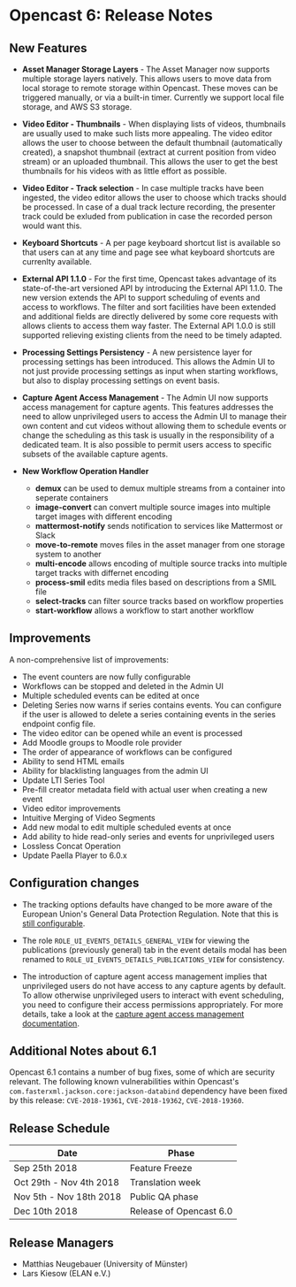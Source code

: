 Opencast 6: Release Notes
=========================

New Features
------------

- **Asset Manager Storage Layers** - The Asset Manager now supports multiple storage layers natively.  This allows
  users to move data from local storage to remote storage within Opencast.  These moves can be triggered manually, or
  via a built-in timer.  Currently we support local file storage, and AWS S3 storage.

- **Video Editor - Thumbnails** - When displaying lists of videos, thumbnails are usually used to make such lists more
  appealing. The video editor allows the user to choose between the default thumbnail (automatically created), a
  snapshot thumbnail (extract at current position from video stream) or an uploaded thumbnail.  This allows the user to
  get the best thumbnails for his videos with as little effort as possible.

- **Video Editor - Track selection** - In case multiple tracks have been ingested, the video editor allows the user to
  choose which tracks should be processed. In case of a dual track lecture recording, the presenter track could be
  exluded from publication in case the recorded person would want this.

- **Keyboard Shortcuts** - A per page keyboard shortcut list is available so that users can at any time and page see
  what keyboard shortcuts are currenlty available.

- **External API 1.1.0** - For the first time, Opencast takes advantage of its state-of-the-art versioned API by
  introducing the External API 1.1.0.  The new version extends the API to support scheduling of events and access to
  workflows.  The filter and sort facilities have been extended and additional fields are directly delivered by some
  core requests with allows clients to access them way faster.  The External API 1.0.0 is still supported relieving
  existing clients from the need to be timely adapted.

- **Processing Settings Persistency** - A new persistence layer for processing settings has been introduced. This allows
  the Admin UI to not just provide processing settings as input when starting workflows, but also to display processing
  settings on event basis.

- **Capture Agent Access Management** - The Admin UI now supports access management for capture agents. This features
  addresses the need to allow unprivileged users to access the Admin UI to manage their own content and cut videos
  without allowing them to schedule events or change the scheduling as this task is usually in the responsibility of a
  dedicated team.  It is also possible to permit users access to specific subsets of the available capture agents.

- **New Workflow Operation Handler**
    - **demux** can be used to demux multiple streams from a container into seperate containers
    - **image-convert** can convert multiple source images into multiple target images with different encoding
    - **mattermost-notify** sends notification to services like Mattermost or Slack
    - **move-to-remote** moves files in the asset manager from one storage system to another
    - **multi-encode** allows encoding of multiple source tracks into multiple target tracks with differnet encoding
    - **process-smil** edits media files based on descriptions from a SMIL file
    - **select-tracks** can filter source tracks based on workflow properties
    - **start-workflow** allows a workflow to start another workflow

Improvements
------------

A non-comprehensive list of improvements:

- The event counters are now fully configurable
- Workflows can be stopped and deleted in the Admin UI
- Multiple scheduled events can be edited at once
- Deleting Series now warns if series contains events. You can configure if the user is allowed to
  delete a series containing events in the series endpoint config file.
- The video editor can be opened while an event is processed
- Add Moodle groups to Moodle role provider
- The order of appearance of workflows can be configured
- Ability to send HTML emails
- Ability for blacklisting languages from the admin UI
- Update LTI Series Tool
- Pre-fill creator metadata field with actual user when creating a new event
- Video editor improvements
- Intuitive Merging of Video Segments
- Add new modal to edit multiple scheduled events at once
- Add ability to hide read-only series and events for unprivileged users
- Lossless Concat Operation
- Update Paella Player to 6.0.x

Configuration changes
---------------------

- The tracking options defaults have changed to be more aware of the European Union's General Data Protection
  Regulation. Note that this is [still configurable](configuration/user-statistics.and.privacy.md).

- The role `ROLE_UI_EVENTS_DETAILS_GENERAL_VIEW` for viewing the publications (previously general) tab in the event
  details modal has been renamed to `ROLE_UI_EVENTS_DETAILS_PUBLICATIONS_VIEW` for consistency.

- The introduction of capture agent access management implies that unprivileged users do not have access to any capture
  agents by default.  To allow otherwise unprivileged users to interact with event scheduling, you need to configure
  their access permissions appropriately. For more details, take a look at the [capture agent access management
  documentation](../../user/advanced/capture-agent-access/).


Additional Notes about 6.1
--------------------------

Opencast 6.1 contains a number of bug fixes, some of which are security relevant. The following known vulnerabilities
within Opencast's `com.fasterxml.jackson.core:jackson-databind` dependency have been fixed by this release:
`CVE-2018-19361`, `CVE-2018-19362`, `CVE-2018-19360`.


Release Schedule
----------------

|Date                         |Phase
|-----------------------------|------------------------------------------
|Sep 25th 2018                |Feature Freeze
|Oct 29th - Nov 4th 2018      |Translation week
|Nov 5th - Nov 18th 2018      |Public QA phase
|Dec 10th 2018                |Release of Opencast 6.0


Release Managers
----------------

- Matthias Neugebauer (University of Münster)
- Lars Kiesow (ELAN e.V.)
